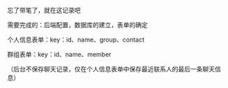 忘了带笔了，就在这记录吧

需要完成的：后端配置，数据库的建立，表单的确定

个人信息表单：key：id、name、group、contact

群组表单：key：id、name、member


（后台不保存聊天记录，仅在个人信息表单中保存最近联系人的最后一条聊天信息）